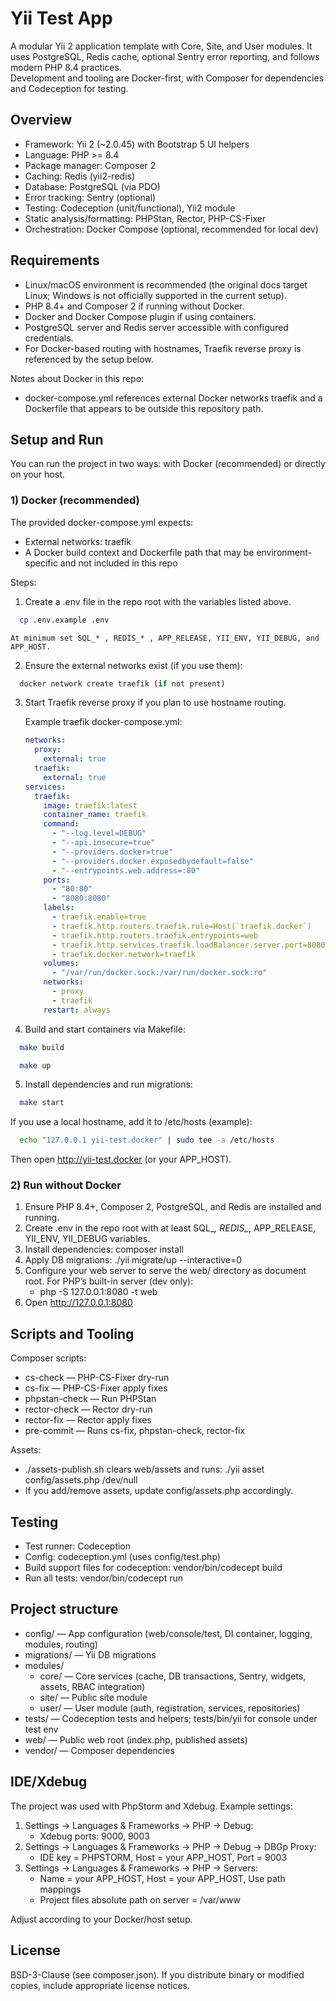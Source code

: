 # Yii Test App

A modular Yii 2 application template with Core, Site, and User modules. It uses PostgreSQL, Redis cache, optional Sentry error reporting, and follows modern PHP 8.4 practices.  
Development and tooling are Docker-first, with Composer for dependencies and Codeception for testing.

## Overview
- Framework: Yii 2 (~2.0.45) with Bootstrap 5 UI helpers
- Language: PHP >= 8.4
- Package manager: Composer 2
- Caching: Redis (yii2-redis)
- Database: PostgreSQL (via PDO)
- Error tracking: Sentry (optional)
- Testing: Codeception (unit/functional), Yii2 module
- Static analysis/formatting: PHPStan, Rector, PHP-CS-Fixer
- Orchestration: Docker Compose (optional, recommended for local dev)

## Requirements
- Linux/macOS environment is recommended (the original docs target Linux; Windows is not officially supported in the current setup).
- PHP 8.4+ and Composer 2 if running without Docker.
- Docker and Docker Compose plugin if using containers.
- PostgreSQL server and Redis server accessible with configured credentials.
- For Docker-based routing with hostnames, Traefik reverse proxy is referenced by the setup below.

Notes about Docker in this repo:
- docker-compose.yml references external Docker networks traefik and a Dockerfile that appears to be outside this repository path.

## Setup and Run
You can run the project in two ways: with Docker (recommended) or directly on your host.

### 1) Docker (recommended)
The provided docker-compose.yml expects:
- External networks: traefik
- A Docker build context and Dockerfile path that may be environment-specific and not included in this repo

Steps:
1. Create a .env file in the repo root with the variables listed above.
```bash
  cp .env.example .env
```
    At minimum set SQL_* , REDIS_* , APP_RELEASE, YII_ENV, YII_DEBUG, and APP_HOST.

2. Ensure the external networks exist (if you use them):
```bash
  docker network create traefik (if not present)
```

3. Start Traefik reverse proxy if you plan to use hostname routing.

   Example traefik docker-compose.yml:
   ```yaml
   networks:
     proxy:
       external: true
     traefik:
       external: true
   services:
     traefik:
       image: traefik:latest
       container_name: traefik
       command:
         - "--log.level=DEBUG"
         - "--api.insecure=true"
         - "--providers.docker=true"
         - "--providers.docker.exposedbydefault=false"
         - "--entrypoints.web.address=:80"
       ports:
         - "80:80"
         - "8080:8080"
       labels:
         - traefik.enable=true
         - traefik.http.routers.traefik.rule=Host(`traefik.docker`)
         - traefik.http.routers.traefik.entrypoints=web
         - traefik.http.services.traefik.loadBalancer.server.port=8080
         - traefik.docker.network=traefik
       volumes:
         - "/var/run/docker.sock:/var/run/docker.sock:ro"
       networks:
         - proxy
         - traefik
       restart: always
   ```

4. Build and start containers via Makefile:
```bash
  make build
```
```bash
  make up
```

5. Install dependencies and run migrations:
```bash
  make start
```
If you use a local hostname, add it to /etc/hosts (example):
```bash
  echo "127.0.0.1 yii-test.docker" | sudo tee -a /etc/hosts
```
Then open http://yii-test.docker (or your APP_HOST).

### 2) Run without Docker
1. Ensure PHP 8.4+, Composer 2, PostgreSQL, and Redis are installed and running.
2. Create .env in the repo root with at least SQL_*, REDIS_*, APP_RELEASE, YII_ENV, YII_DEBUG variables.
3. Install dependencies: composer install
4. Apply DB migrations: ./yii migrate/up --interactive=0
5. Configure your web server to serve the web/ directory as document root. For PHP’s built-in server (dev only):
   - php -S 127.0.0.1:8080 -t web
6. Open http://127.0.0.1:8080


## Scripts and Tooling
Composer scripts:
- cs-check — PHP-CS-Fixer dry-run
- cs-fix — PHP-CS-Fixer apply fixes
- phpstan-check — Run PHPStan
- rector-check — Rector dry-run
- rector-fix — Rector apply fixes
- pre-commit — Runs cs-fix, phpstan-check, rector-fix

Assets:
- ./assets-publish.sh clears web/assets and runs: ./yii asset config/assets.php /dev/null
- If you add/remove assets, update config/assets.php accordingly.


## Testing
- Test runner: Codeception
- Config: codeception.yml (uses config/test.php)
- Build support files for codeception: vendor/bin/codecept build
- Run all tests: vendor/bin/codecept run

## Project structure
- config/ — App configuration (web/console/test, DI container, logging, modules, routing)
- migrations/ — Yii DB migrations
- modules/
  - core/ — Core services (cache, DB transactions, Sentry, widgets, assets, RBAC integration)
  - site/ — Public site module
  - user/ — User module (auth, registration, services, repositories)
- tests/ — Codeception tests and helpers; tests/bin/yii for console under test env
- web/ — Public web root (index.php, published assets)
- vendor/ — Composer dependencies


## IDE/Xdebug
The project was used with PhpStorm and Xdebug. Example settings:
1) Settings -> Languages & Frameworks -> PHP -> Debug:
   - Xdebug ports: 9000, 9003
2) Settings -> Languages & Frameworks -> PHP -> Debug -> DBGp Proxy:
   - IDE key = PHPSTORM, Host = your APP_HOST, Port = 9003
3) Settings -> Languages & Frameworks -> PHP -> Servers:
   - Name = your APP_HOST, Host = your APP_HOST, Use path mappings
   - Project files absolute path on server = /var/www

Adjust according to your Docker/host setup.


## License
BSD-3-Clause (see composer.json). If you distribute binary or modified copies, include appropriate license notices.
